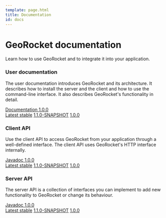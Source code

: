 ```yaml
---
template: page.html
title: Documentation
id: docs
---
```


<div class="container container-main">
<div class="row">
<div class="col-md-12">

# GeoRocket documentation

<p class="lead">Learn how to use GeoRocket and to integrate it into your
application.</p>

<div class="card">
  <div class="card-block">
    <h3 class="card-title" id="user-documentation">User documentation</h3>
    <p class="card-text">The user documentation introduces GeoRocket and
    its architecture. It describes how to install the server and the client and
    how to use the command-line interface. It also describes GeoRocket's
    functionality in detail.</p>
    <div class="btn-group" role="group">
      <a href="{{ site.url }}/docs/user-documentation" class="btn btn-primary btn-icon-separate"><i class="mdi mdi-book-open-page-variant" aria-hidden="true"></i> Documentation 1.0.0</a>
      <div class="btn btn-primary dropdown-toggle" data-toggle="dropdown" aria-haspopup="true" aria-expanded="false"></div>
      <div class="dropdown-menu">
        <a class="dropdown-item" href="{{ site.url }}/docs/user-documentation">Latest stable</a>
        <a class="dropdown-item" href="{{ site.url }}/docs/user-documentation/1.1.0-SNAPSHOT">1.1.0-SNAPSHOT</a>
        <a class="dropdown-item" href="{{ site.url }}/docs/user-documentation/1.0.0">1.0.0</a>
      </div>
    </div>
  </div>
</div>

<div class="row">
  <div class="col-md-6">
    <div class="card">
      <div class="card-block">
        <h3 class="card-title" id="client-api">Client API</h3>
        <p class="card-text">Use the client API to access GeoRocket from your
        application through a well-defined interface. The client API uses
        GeoRocket's HTTP interface internally.</p>
        <div class="btn-group" role="group">
          <a href="{{ site.url }}/docs/api/client/1.0.0" class="btn btn-primary btn-icon-separate"><i class="mdi mdi-xml" aria-hidden="true"></i> Javadoc 1.0.0</a>
          <div class="btn btn-primary dropdown-toggle" data-toggle="dropdown" aria-haspopup="true" aria-expanded="false"></div>
          <div class="dropdown-menu">
            <a class="dropdown-item" href="{{ site.url }}/docs/api/client/1.0.0">Latest stable</a>
            <a class="dropdown-item" href="{{ site.url }}/docs/api/client/1.1.0-SNAPSHOT">1.1.0-SNAPSHOT</a>
            <a class="dropdown-item" href="{{ site.url }}/docs/api/client/1.0.0">1.0.0</a>
          </div>
        </div>
      </div>
    </div>
  </div>
  <div class="col-md-6">
    <div class="card">
      <div class="card-block">
        <h3 class="card-title" id="server-api">Server API</h3>
        <p class="card-text">The server API is a collection of interfaces you
        can implement to add new functionality to GeoRocket or change its
        behaviour.</p>
        <div class="btn-group" role="group">
          <a href="{{ site.url }}/docs/api/server/1.0.0" class="btn btn-primary btn-icon-separate"><i class="mdi mdi-xml" aria-hidden="true"></i> Javadoc 1.0.0</a>
          <div class="btn btn-primary dropdown-toggle" data-toggle="dropdown" aria-haspopup="true" aria-expanded="false"></div>
          <div class="dropdown-menu">
            <a class="dropdown-item" href="{{ site.url }}/docs/api/server/1.0.0">Latest stable</a>
            <a class="dropdown-item" href="{{ site.url }}/docs/api/server/1.1.0-SNAPSHOT">1.1.0-SNAPSHOT</a>
            <a class="dropdown-item" href="{{ site.url }}/docs/api/server/1.0.0">1.0.0</a>
          </div>
        </div>
      </div>
    </div>
  </div>
</div>

</div>
</div>
</div>
